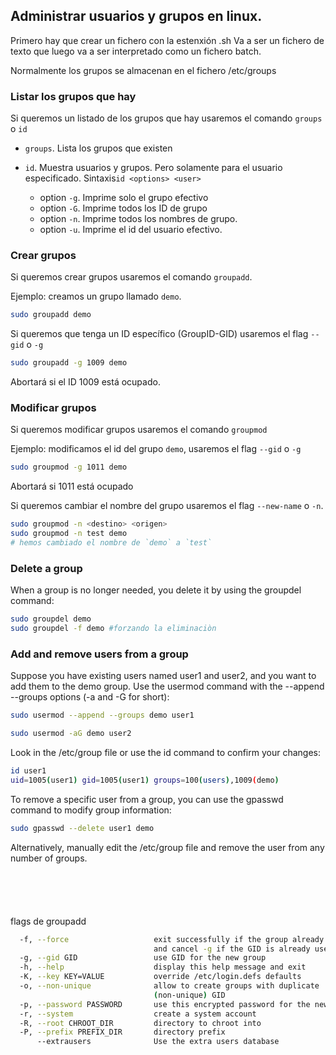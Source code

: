 ## Administrar usuarios y grupos en linux.

Primero hay que crear un fichero con la estenxión .sh
Va a ser un fichero de texto que luego va a ser interpretado como un fichero batch.

Normalmente los grupos se almacenan en el fichero /etc/groups

### Listar los grupos que hay
Si queremos un listado de los grupos que hay usaremos el comando `groups` o `id`

* `groups`. Lista los grupos que existen
  
* `id`. Muestra usuarios y grupos. Pero solamente para el usuario especificado. Sintaxis`id <options> <user>`
  * option `-g`. Imprime solo el grupo efectivo 
  * option `-G`. Imprime todos los ID de grupo
  * option `-n`. Imprime todos los nombres de grupo.
  * option `-u`. Imprime el id del usuario efectivo.

### Crear grupos
Si queremos crear grupos usaremos el comando `groupadd`.

Ejemplo: creamos un grupo llamado `demo`.

```bash
sudo groupadd demo
```
Si queremos que tenga un ID específico (GroupID-GID) usaremos el flag `--gid` o `-g`
```bash
sudo groupadd -g 1009 demo
```
Abortará si el ID 1009 está ocupado.

### Modificar grupos
Si queremos modificar grupos usaremos el comando `groupmod`

Ejemplo: modificamos el id del grupo `demo`, usaremos el flag `--gid` o `-g`

```bash
sudo groupmod -g 1011 demo
```
Abortará si 1011 está ocupado

Si queremos cambiar el nombre del grupo usaremos el flag `--new-name` o `-n`.
```bash
sudo groupmod -n <destino> <origen>
sudo groupmod -n test demo
# hemos cambiado el nombre de `demo` a `test`
```
### Delete a group

When a group is no longer needed, you delete it by using the groupdel command:

```bash
sudo groupdel demo
sudo groupdel -f demo #forzando la eliminaciòn
```

### Add and remove users from a group
Suppose you have existing users named user1 and user2, and you want to add them to the demo group. Use the usermod command with the --append --groups options (-a and -G for short):

```bash
sudo usermod --append --groups demo user1
```

```bash
sudo usermod -aG demo user2
```

Look in the /etc/group file or use the id command to confirm your changes:

```bash
id user1
uid=1005(user1) gid=1005(user1) groups=100(users),1009(demo)
```

To remove a specific user from a group, you can use the gpasswd command to modify group information:

```bash
sudo gpasswd --delete user1 demo
```
Alternatively, manually edit the /etc/group file and remove the user from any number of groups.




```bash
```
```bash
```
```bash
```
```bash
```
```bash
```



flags de groupadd 

```bash
  -f, --force                   exit successfully if the group already exists,
                                and cancel -g if the GID is already used
  -g, --gid GID                 use GID for the new group
  -h, --help                    display this help message and exit
  -K, --key KEY=VALUE           override /etc/login.defs defaults
  -o, --non-unique              allow to create groups with duplicate
                                (non-unique) GID
  -p, --password PASSWORD       use this encrypted password for the new group
  -r, --system                  create a system account
  -R, --root CHROOT_DIR         directory to chroot into
  -P, --prefix PREFIX_DIR       directory prefix
      --extrausers              Use the extra users database
```
